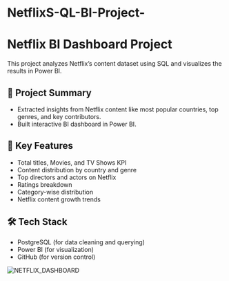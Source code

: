 # NetflixS-QL-BI-Project-
# Netflix BI Dashboard Project

This project analyzes Netflix’s content dataset using SQL and visualizes the results in Power BI.

## 🚀 Project Summary
- Extracted insights from Netflix content like most popular countries, top genres, and key contributors.
- Built interactive BI dashboard in Power BI.

## 🔑 Key Features
- Total titles, Movies, and TV Shows KPI
- Content distribution by country and genre
- Top directors and actors on Netflix
- Ratings breakdown
- Category-wise distribution
- Netflix content growth trends

## 🛠️ Tech Stack
- PostgreSQL (for data cleaning and querying)
- Power BI (for visualization)
- GitHub (for version control)


![NETFLIX_DASHBOARD](https://github.com/user-attachments/assets/b5b1fbee-f51a-4b05-9e9e-bd439cdfc942)

